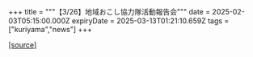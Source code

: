 +++
title = """【3/26】地域おこし協力隊活動報告会"""
date = 2025-02-03T05:15:00.000Z
expiryDate = 2025-03-13T01:21:10.659Z
tags = ["kuriyama","news"]
+++


[[source]](https://www.town.kuriyama.hokkaido.jp/soshiki/31/21389.html)

